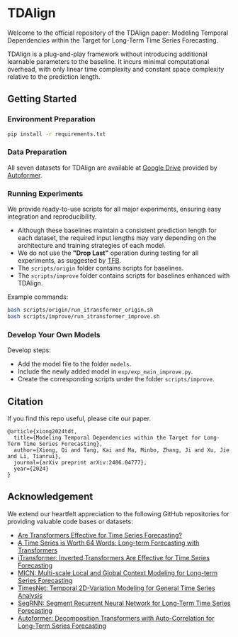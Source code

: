 # TDAlign

Welcome to the official repository of the TDAlign paper: Modeling Temporal Dependencies within the Target for Long-Term Time Series Forecasting.

TDAlign is a plug-and-play framework without introducing additional learnable parameters to the baseline. It incurs minimal computational overhead, with only linear time complexity and constant space complexity relative to the prediction length.

## Getting Started

### Environment Preparation
```bash
pip install -r requirements.txt
```

### Data Preparation
All seven datasets for TDAlign are available at [Google Drive](https://drive.google.com/drive/folders/1ZOYpTUa82_jCcxIdTmyr0LXQfvaM9vIy) provided by [Autoformer](https://github.com/thuml/Autoformer).

### Running Experiments
We provide ready-to-use scripts for all major experiments, ensuring easy integration and reproducibility.
- Although these baselines maintain a consistent prediction length for each dataset, the required input lengths may vary depending on the architecture and training strategies of each model. 
- We do not use the **"Drop Last"** operation during testing for all experiments, as suggested by [TFB](https://arxiv.org/pdf/2403.20150).
- The `scripts/origin` folder contains scripts for baselines.
- The `scripts/improve` folder contains scripts for baselines enhanced with TDAlign. 

Example commands:
```bash
bash scripts/origin/run_itransformer_origin.sh
bash scripts/improve/run_itransformer_improve.sh
```

### Develop Your Own Models

Develop steps:
- Add the model file to the folder `models`.
- Include the newly added model in `exp/exp_main_improve.py`.
- Create the corresponding scripts under the folder `scripts/improve`.


## Citation
If you find this repo useful, please cite our paper.
```
@article{xiong2024tdt,
  title={Modeling Temporal Dependencies within the Target for Long-Term Time Series Forecasting},
  author={Xiong, Qi and Tang, Kai and Ma, Minbo, Zhang, Ji and Xu, Jie and Li, Tianrui},
  journal={arXiv preprint arXiv:2406.04777},
  year={2024}
}
```

## Acknowledgement
We extend our heartfelt appreciation to the following GitHub repositories for providing valuable code bases or datasets:
- [Are Transformers Effective for Time Series Forecasting?](https://github.com/cure-lab/LTSF-Linear)
- [A Time Series is Worth 64 Words: Long-term Forecasting with Transformers](https://github.com/yuqinie98/PatchTST)
- [iTransformer: Inverted Transformers Are Effective for Time Series Forecasting](https://github.com/thuml/iTransformer)
- [MICN: Multi-scale Local and Global Context Modeling for Long-term Series Forecasting](https://github.com/wanghq21/MICN)
- [TimesNet: Temporal 2D-Variation Modeling for General Time Series Analysis](https://github.com/thuml/Time-Series-Library/blob/main/models/TimesNet.py)
- [SegRNN: Segment Recurrent Neural Network for Long-Term Time Series Forecasting](https://github.com/lss-1138/SegRNN)
- [Autoformer: Decomposition Transformers with Auto-Correlation for Long-Term Series Forecasting](https://github.com/thuml/Autoformer)
